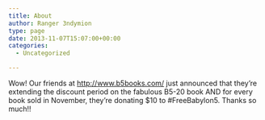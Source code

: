 ```yaml
---
title: About
author: Ranger 3ndymion
type: page
date: 2013-11-07T15:07:00+00:00
categories:
  - Uncategorized

---
```

Wow! Our friends at <http://www.b5books.com/> just announced that they&#8217;re extending the discount period on the fabulous B5-20 book AND for every book sold in November, they&#8217;re donating $10 to #FreeBabylon5. Thanks so much!!
